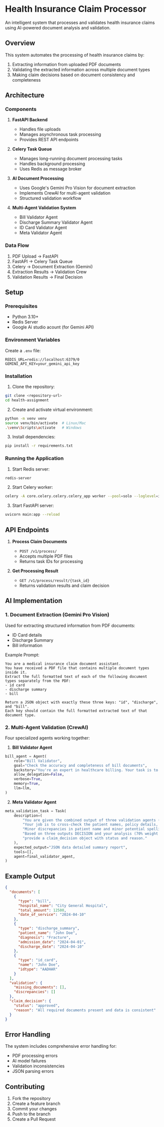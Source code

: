 # Health Insurance Claim Processor

An intelligent system that processes and validates health insurance claims using AI-powered document analysis and validation.

## Overview

This system automates the processing of health insurance claims by:
1. Extracting information from uploaded PDF documents
2. Validating the extracted information across multiple document types
3. Making claim decisions based on document consistency and completeness

## Architecture

### Components

1. **FastAPI Backend**
   - Handles file uploads
   - Manages asynchronous task processing
   - Provides REST API endpoints

2. **Celery Task Queue**
   - Manages long-running document processing tasks
   - Handles background processing
   - Uses Redis as message broker

3. **AI Document Processing**
   - Uses Google's Gemini Pro Vision for document extraction
   - Implements CrewAI for multi-agent validation
   - Structured validation workflow

4. **Multi-Agent Validation System**
   - Bill Validator Agent
   - Discharge Summary Validator Agent
   - ID Card Validator Agent
   - Meta Validator Agent

### Data Flow

1. PDF Upload → FastAPI
2. FastAPI → Celery Task Queue
3. Celery → Document Extraction (Gemini)
4. Extraction Results → Validation Crew
5. Validation Results → Final Decision

## Setup

### Prerequisites

- Python 3.10+
- Redis Server
- Google Ai studio acount (for Gemini API)

### Environment Variables

Create a `.env` file:
```env
REDIS_URL=redis://localhost:6379/0
GEMINI_API_KEY=your_gemini_api_key
```

### Installation

1. Clone the repository:
```bash
git clone <repository-url>
cd health-assignment
```

2. Create and activate virtual environment:
```bash
python -m venv venv
source venv/bin/activate  # Linux/Mac
.\venv\Scripts\activate   # Windows
```

3. Install dependencies:
```bash
pip install -r requirements.txt
```

### Running the Application

1. Start Redis server:
```bash
redis-server
```

2. Start Celery worker:
```bash
celery -A core.celery.celery.celery_app worker --pool=solo --loglevel=info
```

3. Start FastAPI server:
```bash
uvicorn main:app --reload
```

## API Endpoints

1. **Process Claim Documents**
   - `POST /v1/process/`
   - Accepts multiple PDF files
   - Returns task IDs for processing

2. **Get Processing Result**
   - `GET /v1/process/result/{task_id}`
   - Returns validation results and claim decision

## AI Implementation

### 1. Document Extraction (Gemini Pro Vision)

Used for extracting structured information from PDF documents:
- ID Card details
- Discharge Summary
- Bill information

Example Prompt:
```
You are a medical insurance claim document assistant.
You have received a PDF file that contains multiple document types inside it.
Extract the full formatted text of each of the following document types separately from the PDF:
- id card
- discharge summary
- bill

Return a JSON object with exactly these three keys: "id", "discharge", and "bill".
Each key should contain the full formatted extracted text of that document type.
```

### 2. Multi-Agent Validation (CrewAI)

Four specialized agents working together:

1. **Bill Validator Agent**
```python
bill_agent = Agent(
    role="Bill Validator",
    goal="Check the accuracy and completeness of bill documents",
    backstory="You're an expert in healthcare billing. Your task is to validate if all expected fields like hospital_name, total_amount, and date_of_service are correct and complete based on the PDF content.",
    allow_delegation=False,
    verbose=True,
    memory=True,
    llm=llm,
)
```

2. **Meta Validator Agent**
```python
meta_validation_task = Task(
    description=(
        "You are given the combined output of three validation agents (Bill, Discharge Summary, and ID Card). "
        "Your job is to cross-check the patient names, policy details, total amount. "
        "Minor discrepancies in patient name and minor potential spelling error in the diagnosis and other fields are acceptable. "
        "Based on three outputs DECISION and your analysis (70% weight to validator decisions, 30% to your analysis), "
        "provide a claim_decision object with status and reason."
    ),
    expected_output="JSON data detailed summary report",
    tools=[],
    agent=final_validator_agent,
)
```

## Example Output

```json
{
  "documents": [
    {
      "type": "bill",
      "hospital_name": "City General Hospital",
      "total_amount": 12500,
      "date_of_service": "2024-04-10"
    },
    {
      "type": "discharge_summary",
      "patient_name": "John Doe",
      "diagnosis": "Fracture",
      "admission_date": "2024-04-01",
      "discharge_date": "2024-04-10"
    },
    {
      "type": "id_card",
      "name": "John Doe",
      "idtype": "AADHAR"
    }
  ],
  "validation": {
    "missing_documents": [],
    "discrepancies": []
  },
  "claim_decision": {
    "status": "approved",
    "reason": "All required documents present and data is consistent"
  }
}
```

## Error Handling

The system includes comprehensive error handling for:
- PDF processing errors
- AI model failures
- Validation inconsistencies
- JSON parsing errors



## Contributing

1. Fork the repository
2. Create a feature branch
3. Commit your changes
4. Push to the branch
5. Create a Pull Request

